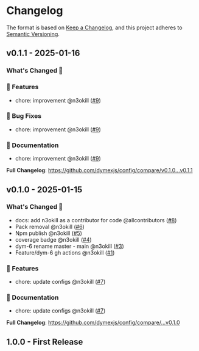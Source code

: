 # Changelog

The format is based on [Keep a Changelog](https://keepachangelog.com/en/1.1.0/), and this project adheres to [Semantic Versioning](https://semver.org/spec/v2.0.0.html).

## v0.1.1 - 2025-01-16

### What's Changed 👀

### 🚀 Features

- chore: improvement @n3okill ([#9](https://github.com/$OWNER/$REPOSITORY/pull/9))

### 🐛 Bug Fixes

- chore: improvement @n3okill ([#9](https://github.com/$OWNER/$REPOSITORY/pull/9))

### 📄 Documentation

- chore: improvement @n3okill ([#9](https://github.com/$OWNER/$REPOSITORY/pull/9))

**Full Changelog**: https://github.com/dymexjs/config/compare/v0.1.0...v0.1.1

## v0.1.0 - 2025-01-15

### What's Changed 👀

- docs: add n3okill as a contributor for code @allcontributors ([#8](https://github.com/$OWNER/$REPOSITORY/pull/8))
- Pack removal @n3okill ([#6](https://github.com/$OWNER/$REPOSITORY/pull/6))
- Npm publish @n3okill ([#5](https://github.com/$OWNER/$REPOSITORY/pull/5))
- coverage badge @n3okill ([#4](https://github.com/$OWNER/$REPOSITORY/pull/4))
- dym-6 rename master - main @n3okill ([#3](https://github.com/$OWNER/$REPOSITORY/pull/3))
- Feature/dym-6 gh actions @n3okill ([#1](https://github.com/$OWNER/$REPOSITORY/pull/1))

### 🚀 Features

- chore: update configs @n3okill ([#7](https://github.com/$OWNER/$REPOSITORY/pull/7))

### 📄 Documentation

- chore: update configs @n3okill ([#7](https://github.com/$OWNER/$REPOSITORY/pull/7))

**Full Changelog**: https://github.com/dymexjs/config/compare/...v0.1.0

## 1.0.0 - First Release
